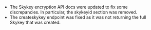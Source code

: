 - The Skykey encryption API docs were updated to fix some discrepancies. In particular, the skykeyid section was removed.
- The createskykey endpoint was fixed as it was not returning the full Skykey that was created.
